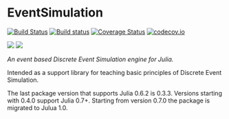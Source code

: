 # EventSimulation

[![Build Status](https://travis-ci.org/bkamins/EventSimulation.jl.svg?branch=master)](https://travis-ci.org/bkamins/EventSimulation.jl)
[![Build status](https://ci.appveyor.com/api/projects/status/t6wdg7i0lnxcgivc?svg=true)](https://ci.appveyor.com/project/bkamins/eventsimulation-jl)
[![Coverage Status](https://coveralls.io/repos/bkamins/EventSimulation.jl/badge.svg?branch=master&service=github)](https://coveralls.io/github/bkamins/EventSimulation.jl?branch=master)
[![codecov.io](http://codecov.io/github/bkamins/EventSimulation.jl/coverage.svg?branch=master)](http://codecov.io/github/bkamins/EventSimulation.jl?branch=master)

[![](https://img.shields.io/badge/docs-stable-blue.svg)](https://bkamins.github.io/EventSimulation.jl/stable)
[![](https://img.shields.io/badge/docs-latest-blue.svg)](https://bkamins.github.io/EventSimulation.jl/latest)

*An event based Discrete Event Simulation engine for Julia.*

Intended as a support library for teaching basic principles of Discrete Event Simulation.

The last package version that supports Julia 0.6.2 is 0.3.3. Versions starting with 0.4.0 support Julia 0.7+.
Starting from version 0.7.0 the package is migrated to Julua 1.0.
